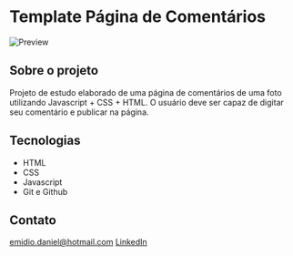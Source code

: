 # Template Página de Comentários

![Preview](![preview](./assets/readmefoto.png))

## Sobre o projeto
Projeto de estudo elaborado de uma página de comentários de uma foto utilizando Javascript + CSS + HTML. O usuário deve ser capaz de digitar seu comentário e publicar na página.

## Tecnologias

- HTML
- CSS
- Javascript
- Git e Github

## Contato

emidio.daniel@hotmail.com
[LinkedIn](https://www.linkedin.com/in/danielemidio1988/)